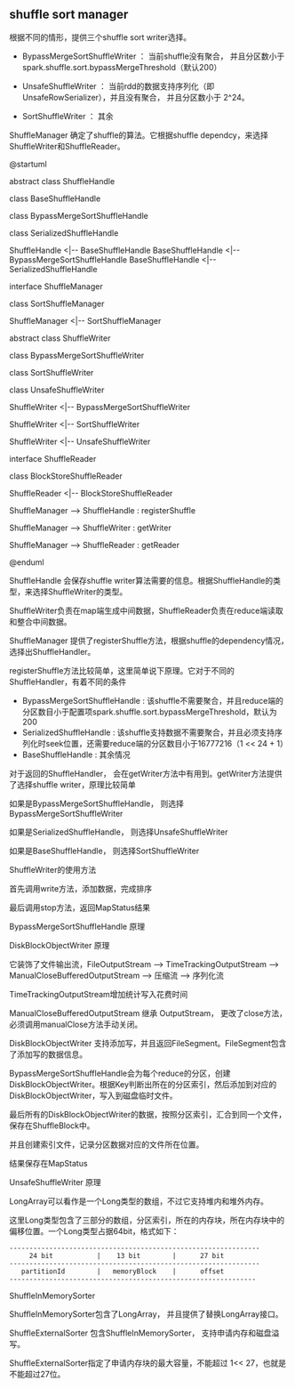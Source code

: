 ## shuffle sort manager ##

根据不同的情形，提供三个shuffle sort writer选择。

* BypassMergeSortShuffleWriter ： 当前shuffle没有聚合， 并且分区数小于spark.shuffle.sort.bypassMergeThreshold（默认200）
* UnsafeShuffleWriter ： 当前rdd的数据支持序列化（即UnsafeRowSerializer），并且没有聚合， 并且分区数小于  2^24。

* SortShuffleWriter ： 其余



ShuffleManager 确定了shuffle的算法。它根据shuffle dependcy，来选择ShuffleWriter和ShuffleReader。





@startuml

abstract class ShuffleHandle

class  BaseShuffleHandle

class BypassMergeSortShuffleHandle

class SerializedShuffleHandle

ShuffleHandle <|-- BaseShuffleHandle
BaseShuffleHandle <|-- BypassMergeSortShuffleHandle
BaseShuffleHandle <|-- SerializedShuffleHandle

interface ShuffleManager

class SortShuffleManager

ShuffleManager <|-- SortShuffleManager

abstract class ShuffleWriter

class BypassMergeSortShuffleWriter

class SortShuffleWriter

class UnsafeShuffleWriter

ShuffleWriter <|-- BypassMergeSortShuffleWriter

ShuffleWriter <|-- SortShuffleWriter

ShuffleWriter <|-- UnsafeShuffleWriter

interface ShuffleReader

class BlockStoreShuffleReader

ShuffleReader <|-- BlockStoreShuffleReader

ShuffleManager --> ShuffleHandle : registerShuffle

ShuffleManager --> ShuffleWriter : getWriter

ShuffleManager --> ShuffleReader : getReader

@enduml



ShuffleHandle 会保存shuffle writer算法需要的信息。根据ShuffleHandle的类型，来选择ShuffleWriter的类型。

ShuffleWriter负责在map端生成中间数据，ShuffleReader负责在reduce端读取和整合中间数据。



ShuffleManager 提供了registerShuffle方法，根据shuffle的dependency情况，选择出ShuffleHandler。

registerShuffle方法比较简单，这里简单说下原理。它对于不同的ShuffleHandler，有着不同的条件

* BypassMergeSortShuffleHandle :  该shuffle不需要聚合，并且reduce端的分区数目小于配置项spark.shuffle.sort.bypassMergeThreshold，默认为200
* SerializedShuffleHandle  :  该shuffle支持数据不需要聚合，并且必须支持序列化时seek位置，还需要reduce端的分区数目小于16777216（1 << 24 + 1）
* BaseShuffleHandle  :  其余情况



对于返回的ShuffleHandler， 会在getWriter方法中有用到。getWriter方法提供了选择shuffle writer，原理比较简单

如果是BypassMergeSortShuffleHandle， 则选择BypassMergeSortShuffleWriter

如果是SerializedShuffleHandle， 则选择UnsafeShuffleWriter

如果是BaseShuffleHandle， 则选择SortShuffleWriter



ShuffleWriter的使用方法

首先调用write方法，添加数据，完成排序

最后调用stop方法，返回MapStatus结果





BypassMergeSortShuffleHandle 原理



DiskBlockObjectWriter 原理 

它装饰了文件输出流，FileOutputStream --> TimeTrackingOutputStream --> ManualCloseBufferedOutputStream  --> 压缩流 --> 序列化流

TimeTrackingOutputStream增加统计写入花费时间

ManualCloseBufferedOutputStream 继承 OutputStream， 更改了close方法，必须调用manualClose方法手动关闭。



DiskBlockObjectWriter 支持添加写，并且返回FileSegment。FileSegment包含了添加写的数据信息。



BypassMergeSortShuffleHandle会为每个reduce的分区，创建DiskBlockObjectWriter。根据Key判断出所在的分区索引，然后添加到对应的DiskBlockObjectWriter，写入到磁盘临时文件。

最后所有的DiskBlockObjectWriter的数据，按照分区索引，汇合到同一个文件，保存在ShuffleBlock中。

并且创建索引文件，记录分区数据对应的文件所在位置。

结果保存在MapStatus







UnsafeShuffleWriter 原理





LongArray可以看作是一个Long类型的数组，不过它支持堆内和堆外内存。

这里Long类型包含了三部分的数组，分区索引，所在的内存块，所在内存块中的偏移位置。一个Long类型占据64bit，格式如下：

```shell
---------------------------------------------------------------
     24 bit           |    13 bit        |      27 bit
---------------------------------------------------------------
   partitionId        |   memoryBlock    |      offset
--------------------------------------------------------------
```





ShuffleInMemorySorter

ShuffleInMemorySorter包含了LongArray， 并且提供了替换LongArray接口。

ShuffleExternalSorter 包含ShuffleInMemorySorter， 支持申请内存和磁盘溢写。



ShuffleExternalSorter指定了申请内存块的最大容量，不能超过 1<< 27，也就是不能超过27位。

